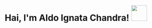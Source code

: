 # Hai, I'm Aldo Ignata Chandra! <img src="https://media.giphy.com/media/cIn5fTcjnKhStIeAef/giphy.gif" width="50px">
